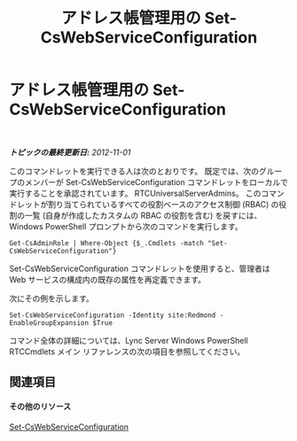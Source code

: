 ﻿---
title: アドレス帳管理用の Set-CsWebServiceConfiguration
TOCTitle: アドレス帳管理用の Set-CsWebServiceConfiguration
ms:assetid: 79d0edf5-23f3-4845-a7b7-e11b5a928bab
ms:mtpsurl: https://technet.microsoft.com/ja-jp/library/Gg429709(v=OCS.15)
ms:contentKeyID: 48272581
ms.date: 05/19/2016
mtps_version: v=OCS.15
ms.translationtype: HT
---

# アドレス帳管理用の Set-CsWebServiceConfiguration

 

_**トピックの最終更新日:** 2012-11-01_

このコマンドレットを実行できる人は次のとおりです。 既定では、次のグループのメンバーが Set-CsWebServiceConfiguration コマンドレットをローカルで実行することを承認されています。 RTCUniversalServerAdmins。 このコマンドレットが割り当てられているすべての役割ベースのアクセス制御 (RBAC) の役割の一覧 (自身が作成したカスタムの RBAC の役割を含む) を戻すには、Windows PowerShell プロンプトから次のコマンドを実行します。

    Get-CsAdminRole | Where-Object {$_.Cmdlets -match "Set-CsWebServiceConfiguration"}

Set-CsWebServiceConfiguration コマンドレットを使用すると、管理者は Web サービスの構成内の既存の属性を再定義できます。

次にその例を示します。

    Set-CsWebServiceConfiguration -Identity site:Redmond -EnableGroupExpansion $True

コマンド全体の詳細については、Lync Server Windows PowerShell RTCCmdlets メイン リファレンスの次の項目を参照してください。

## 関連項目

#### その他のリソース

[Set-CsWebServiceConfiguration](set-cswebserviceconfiguration.md)

